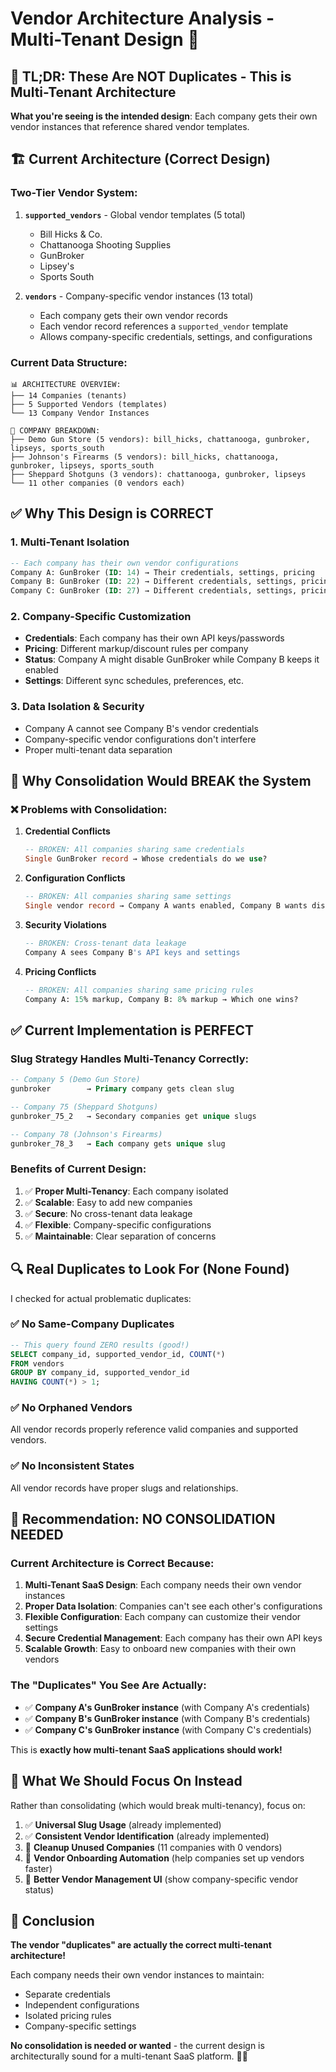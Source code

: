 # Vendor Architecture Analysis - Multi-Tenant Design 🏢

## 🎯 **TL;DR: These Are NOT Duplicates - This is Multi-Tenant Architecture**

**What you're seeing is the intended design**: Each company gets their own vendor instances that reference shared vendor templates.

## 🏗️ **Current Architecture (Correct Design)**

### **Two-Tier Vendor System:**

1. **`supported_vendors`** - Global vendor templates (5 total)
   - Bill Hicks & Co.
   - Chattanooga Shooting Supplies  
   - GunBroker
   - Lipsey's
   - Sports South

2. **`vendors`** - Company-specific vendor instances (13 total)
   - Each company gets their own vendor records
   - Each vendor record references a `supported_vendor` template
   - Allows company-specific credentials, settings, and configurations

### **Current Data Structure:**
```
📊 ARCHITECTURE OVERVIEW:
├── 14 Companies (tenants)
├── 5 Supported Vendors (templates)  
└── 13 Company Vendor Instances

🏢 COMPANY BREAKDOWN:
├── Demo Gun Store (5 vendors): bill_hicks, chattanooga, gunbroker, lipseys, sports_south
├── Johnson's Firearms (5 vendors): bill_hicks, chattanooga, gunbroker, lipseys, sports_south  
├── Sheppard Shotguns (3 vendors): chattanooga, gunbroker, lipseys
└── 11 other companies (0 vendors each)
```

## ✅ **Why This Design is CORRECT**

### **1. Multi-Tenant Isolation**
```sql
-- Each company has their own vendor configurations
Company A: GunBroker (ID: 14) → Their credentials, settings, pricing
Company B: GunBroker (ID: 22) → Different credentials, settings, pricing
Company C: GunBroker (ID: 27) → Different credentials, settings, pricing
```

### **2. Company-Specific Customization**
- **Credentials**: Each company has their own API keys/passwords
- **Pricing**: Different markup/discount rules per company
- **Status**: Company A might disable GunBroker while Company B keeps it enabled
- **Settings**: Different sync schedules, preferences, etc.

### **3. Data Isolation & Security**
- Company A cannot see Company B's vendor credentials
- Company-specific vendor configurations don't interfere
- Proper multi-tenant data separation

## 🚫 **Why Consolidation Would BREAK the System**

### **❌ Problems with Consolidation:**

1. **Credential Conflicts**
   ```sql
   -- BROKEN: All companies sharing same credentials
   Single GunBroker record → Whose credentials do we use?
   ```

2. **Configuration Conflicts**
   ```sql
   -- BROKEN: All companies sharing same settings
   Single vendor record → Company A wants enabled, Company B wants disabled
   ```

3. **Security Violations**
   ```sql
   -- BROKEN: Cross-tenant data leakage
   Company A sees Company B's API keys and settings
   ```

4. **Pricing Conflicts**
   ```sql
   -- BROKEN: All companies sharing same pricing rules
   Company A: 15% markup, Company B: 8% markup → Which one wins?
   ```

## ✅ **Current Implementation is PERFECT**

### **Slug Strategy Handles Multi-Tenancy Correctly:**
```sql
-- Company 5 (Demo Gun Store)
gunbroker        → Primary company gets clean slug

-- Company 75 (Sheppard Shotguns)  
gunbroker_75_2   → Secondary companies get unique slugs

-- Company 78 (Johnson's Firearms)
gunbroker_78_3   → Each company gets unique slug
```

### **Benefits of Current Design:**
1. ✅ **Proper Multi-Tenancy**: Each company isolated
2. ✅ **Scalable**: Easy to add new companies
3. ✅ **Secure**: No cross-tenant data leakage
4. ✅ **Flexible**: Company-specific configurations
5. ✅ **Maintainable**: Clear separation of concerns

## 🔍 **Real Duplicates to Look For (None Found)**

I checked for actual problematic duplicates:

### **✅ No Same-Company Duplicates**
```sql
-- This query found ZERO results (good!)
SELECT company_id, supported_vendor_id, COUNT(*)
FROM vendors 
GROUP BY company_id, supported_vendor_id
HAVING COUNT(*) > 1;
```

### **✅ No Orphaned Vendors**
All vendor records properly reference valid companies and supported vendors.

### **✅ No Inconsistent States**
All vendor records have proper slugs and relationships.

## 🎯 **Recommendation: NO CONSOLIDATION NEEDED**

### **Current Architecture is Correct Because:**

1. **Multi-Tenant SaaS Design**: Each company needs their own vendor instances
2. **Proper Data Isolation**: Companies can't see each other's configurations  
3. **Flexible Configuration**: Each company can customize their vendor settings
4. **Secure Credential Management**: Each company has their own API keys
5. **Scalable Growth**: Easy to onboard new companies with their own vendors

### **The "Duplicates" You See Are Actually:**
- ✅ **Company A's GunBroker instance** (with Company A's credentials)
- ✅ **Company B's GunBroker instance** (with Company B's credentials)  
- ✅ **Company C's GunBroker instance** (with Company C's credentials)

This is **exactly how multi-tenant SaaS applications should work!**

## 🚀 **What We Should Focus On Instead**

Rather than consolidating (which would break multi-tenancy), focus on:

1. ✅ **Universal Slug Usage** (already implemented)
2. ✅ **Consistent Vendor Identification** (already implemented)
3. 🔄 **Cleanup Unused Companies** (11 companies with 0 vendors)
4. 🔄 **Vendor Onboarding Automation** (help companies set up vendors faster)
5. 🔄 **Better Vendor Management UI** (show company-specific vendor status)

## 🎉 **Conclusion**

**The vendor "duplicates" are actually the correct multi-tenant architecture!** 

Each company needs their own vendor instances to maintain:
- Separate credentials
- Independent configurations  
- Isolated pricing rules
- Company-specific settings

**No consolidation is needed or wanted** - the current design is architecturally sound for a multi-tenant SaaS platform. 🏢✅














